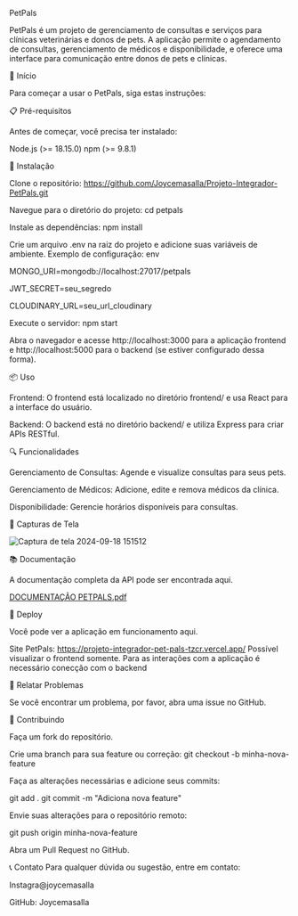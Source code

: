 PetPals

PetPals é um projeto de gerenciamento de consultas e serviços para clínicas veterinárias e donos de pets. A aplicação permite o agendamento de consultas, gerenciamento de médicos e disponibilidade, e oferece uma interface para comunicação entre donos de pets e clínicas.

🚀 Início

Para começar a usar o PetPals, siga estas instruções:

📋 Pré-requisitos

Antes de começar, você precisa ter instalado:

Node.js (>= 18.15.0)
npm (>= 9.8.1)

🔧 Instalação

Clone o repositório:
https://github.com/Joycemasalla/Projeto-Integrador-PetPals.git

Navegue para o diretório do projeto:
cd petpals

Instale as dependências:
npm install

Crie um arquivo .env na raiz do projeto e adicione suas variáveis de ambiente. Exemplo de configuração:
env

MONGO_URI=mongodb://localhost:27017/petpals

JWT_SECRET=seu_segredo

CLOUDINARY_URL=seu_url_cloudinary


Execute o servidor:
npm start


Abra o navegador e acesse http://localhost:3000 para a aplicação frontend e http://localhost:5000 para o backend (se estiver configurado dessa forma).

📦 Uso

Frontend: O frontend está localizado no diretório frontend/ e usa React para a interface do usuário.

Backend: O backend está no diretório backend/ e utiliza Express para criar APIs RESTful.


🔍 Funcionalidades

Gerenciamento de Consultas: Agende e visualize consultas para seus pets.

Gerenciamento de Médicos: Adicione, edite e remova médicos da clínica.

Disponibilidade: Gerencie horários disponíveis para consultas.


📸 Capturas de Tela

![Captura de tela 2024-09-18 151512](https://github.com/user-attachments/assets/7b544c8c-68ad-46a6-b91c-b700c6569211)

📚 Documentação

A documentação completa da API pode ser encontrada aqui.

[DOCUMENTAÇÃO PETPALS.pdf](https://github.com/user-attachments/files/17049002/DOCUMENTACAO.PETPALS.pdf)

🚀 Deploy

Você pode ver a aplicação em funcionamento aqui.

Site PetPals: https://projeto-integrador-pet-pals-tzcr.vercel.app/
Possível visualizar o frontend somente. Para as interações com a aplicação é necessário conecção com o backend


🐛 Relatar Problemas

Se você encontrar um problema, por favor, abra uma issue no GitHub.

🤝 Contribuindo

Faça um fork do repositório.

Crie uma branch para sua feature ou correção:
git checkout -b minha-nova-feature

Faça as alterações necessárias e adicione seus commits:

git add .
git commit -m "Adiciona nova feature"

Envie suas alterações para o repositório remoto:

git push origin minha-nova-feature

Abra um Pull Request no GitHub.



📞 Contato
Para qualquer dúvida ou sugestão, entre em contato:

Instagra@joycemasalla

GitHub: Joycemasalla
